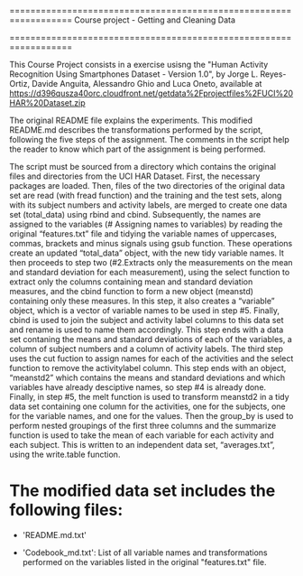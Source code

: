 ==================================================================
Course project - Getting and Cleaning Data

==================================================================

This Course Project consists in a exercise usisng the "Human Activity Recognition Using Smartphones Dataset - Version 1.0", by Jorge L. Reyes-Ortiz, Davide Anguita, Alessandro Ghio and Luca Oneto, available at https://d396qusza40orc.cloudfront.net/getdata%2Fprojectfiles%2FUCI%20HAR%20Dataset.zip

The original README file explains the experiments. This modified README.md describes the transformations performed by the script, following the five steps of the assignment. The comments in the script help the reader to know which part of the assignment is being performed.

The script must be sourced from a directory which contains the original files and directories from the UCI HAR Dataset.
First, the necessary packages are loaded.
Then, files of the two directories of the original data set are read (with fread function) and the training and the test sets, along with its subject numbers and activity labels, are merged to create one data set (total_data) using rbind and cbind.
Subsequently, the names are assigned to the variables (# Assigning names to variables) by reading the original “features.txt” file and tidying the variable names of uppercases, commas, brackets and minus signals using gsub function. These operations create an updated “total_data” object, with the new tidy variable names.
It then proceeds to step two (#2.Extracts only the measurements on the mean and standard deviation for each measurement), using the select function to extract only the columns containing mean and standard  deviation measures, and the cbind function to form a new object (meanstd) containing only these measures. In this step, it also creates a “variable” object, which is a vector of variable names to be used in step #5. Finally, cbind is used to join the subject and activity label columns to this data set and rename is used to name them accordingly.  This step ends with a data set contaning the means and standard deviations of each of the variables, a column of subject numbers and a column of activity labels.
The third step  uses the cut fuction to assign names for each of the activities and the select function to remove the activitylabel column. This step ends with an object, “meanstd2” which contains the means and standard deviations and which variables have already desciptive names, so step #4 is already done. 
Finally, in step #5, the melt function is used to transform meanstd2 in a tidy data set containing one column for the activities, one for the subjects, one for the variable names, and one for the values. Then the group_by is used to perform nested groupings of the first three columns and the summarize function is used to take the mean of each variable for each activity and each subject. 
This is written to an independent data set, “averages.txt”, using the write.table function.

The modified data set includes the following files:
=========================================

- 'README.md.txt'

- 'Codebook_md.txt': List of all variable names and transformations performed on the variables listed in the original "features.txt" file.


